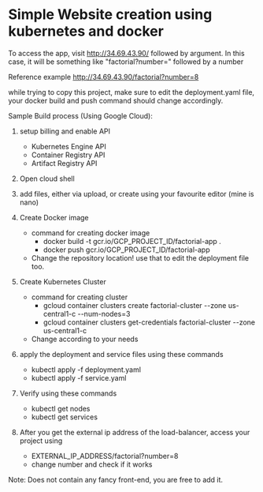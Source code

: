 # Simple Website creation using kubernetes and docker

To access the app, visit http://34.69.43.90/    followed by argument. In this case, it will be something like "factorial?number=" followed by a number

Reference example
http://34.69.43.90/factorial?number=8


while trying to copy this project, make sure to edit the deployment.yaml file, your docker build and push command should change accordingly.

Sample Build process (Using Google Cloud):
1. setup billing and enable API
   - Kubernetes Engine API
   - Container Registry API
   - Artifact Registry API
2. Open cloud shell
3. add files, either via upload, or create using your favourite editor (mine is nano)
4. Create Docker image
    - command for creating docker image
        - docker build -t gcr.io/GCP_PROJECT_ID/factorial-app .
        - docker push gcr.io/GCP_PROJECT_ID/factorial-app
    - Change the repository location! use that to edit the deployment file too.
5. Create Kubernetes Cluster
    - command for creating cluster
      - gcloud container clusters create factorial-cluster --zone us-central1-c --num-nodes=3
      - gcloud container clusters get-credentials factorial-cluster --zone us-central1-c
    - Change according to your needs

7. apply the deployment and service files using these commands
    - kubectl apply -f deployment.yaml
    - kubectl apply -f service.yaml
8. Verify using these commands
    - kubectl get nodes
    - kubectl get services
9. After you get the external ip address of the load-balancer, access your project using
   - EXTERNAL_IP_ADDRESS/factorial?number=8
   - change number and check if it works

Note: Does not contain any fancy front-end, you are free to add it.

